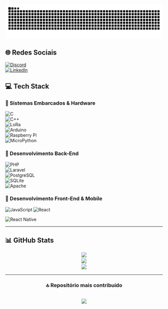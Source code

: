 

<div align="center">
  <picture>
  <source media="(prefers-color-scheme: dark)" srcset="https://raw.githubusercontent.com/fernandohali/fernandohali/output/github-contribution-grid-snake-dark.svg">
  <source media="(prefers-color-scheme: light)" srcset="https://raw.githubusercontent.com/fernandohali/fernandohali/output/github-contribution-grid-snake.svg">
  <img alt="github contribution grid snake animation" src="https://raw.githubusercontent.com/fernandohali/fernandohali/output/github-contribution-grid-snake.svg">
  </picture>
</div>

## 🌐 Redes Sociais
[![Discord](https://img.shields.io/badge/Discord-%237289DA.svg?logo=discord&logoColor=white)](https://discord.gg/fernandohali)  
[![LinkedIn](https://img.shields.io/badge/LinkedIn-%230077B5.svg?logo=linkedin&logoColor=white)](https://www.linkedin.com/in/fernando-hali-santos-andrade-234624229/)  

## 💻 Tech Stack

### 🔹 Sistemas Embarcados & Hardware
![C](https://img.shields.io/badge/c-%2300599C.svg?style=for-the-badge&logo=c&logoColor=white)  
![C++](https://img.shields.io/badge/c++-%2300599C.svg?style=for-the-badge&logo=c%2B%2B&logoColor=white)  
![LoRa](https://img.shields.io/badge/LoRa-%2300A6D6.svg?style=for-the-badge&logoColor=white)  
![Arduino](https://img.shields.io/badge/Arduino-%2300979D.svg?style=for-the-badge&logo=arduino&logoColor=white)  
![Raspberry Pi](https://img.shields.io/badge/RaspberryPi-%23C51A4A.svg?style=for-the-badge&logo=raspberry-pi&logoColor=white)  
![MicroPython](https://img.shields.io/badge/MicroPython-%23000000.svg?style=for-the-badge&logo=micropython&logoColor=white)  

### 🔹 Desenvolvimento Back-End
![PHP](https://img.shields.io/badge/php-%23777BB4.svg?style=for-the-badge&logo=php&logoColor=white)  
![Laravel](https://img.shields.io/badge/laravel-%23FF2D20.svg?style=for-the-badge&logo=laravel&logoColor=white)  
![PostgreSQL](https://img.shields.io/badge/postgres-%23316192.svg?style=for-the-badge&logo=postgresql&logoColor=white)  
![SQLite](https://img.shields.io/badge/sqlite-%2307405e.svg?style=for-the-badge&logo=sqlite&logoColor=white)  
![Apache](https://img.shields.io/badge/apache-%23D42029.svg?style=for-the-badge&logo=apache&logoColor=white)  

### 🔹 Desenvolvimento Front-End & Mobile

![JavaScript](https://img.shields.io/badge/javascript-%23323330.svg?style=for-the-badge&logo=javascript&logoColor=%23F7DF1E)   ![React](https://img.shields.io/badge/react-%2320232a.svg?style=for-the-badge&logo=react&logoColor=%2361DAFB)

![React Native](https://img.shields.io/badge/react_native-%2320232a.svg?style=for-the-badge&logo=react&logoColor=%2361DAFB)  

---

## 📊 GitHub Stats
*<div align="center">*
![](https://github-readme-stats.vercel.app/api?username=fernandohali&theme=chartreuse-dark&hide_border=true&include_all_commits=false&count_private=false)
*<div align="center">*
![](https://github-readme-streak-stats.herokuapp.com/?user=fernandohali&theme=chartreuse-dark&hide_border=true&locale=pt-br)
*<div align="center">*
![](https://github-readme-stats.vercel.app/api/top-langs/?username=fernandohali&theme=chartreuse-dark&hide_border=true&include_all_commits=false&count_private=false&layout=compact&locale=pt-br)

---
### 🔝 Repositório mais contribuído
![](https://github-contributor-stats.vercel.app/api?username=fernandohali&limit=5&theme=ocean_dark&combine_all_yearly_contributions=true&locale=pt-br)
---
